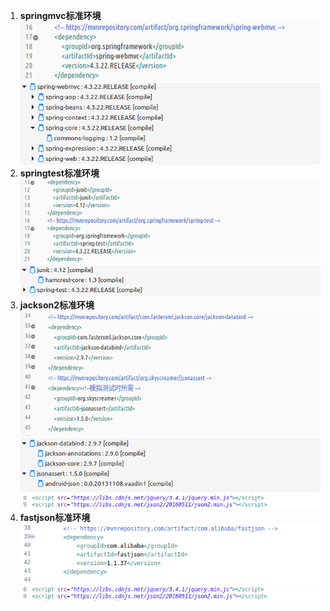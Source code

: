 1. __springmvc标准环境__  
   ![](assets/markdown-img-paste-20190807164818850.png)  
   ![](assets/markdown-img-paste-20190807164909221.png)  
1. __springtest标准环境__  
   ![](assets/markdown-img-paste-20190807165009866.png)  
   ![](assets/markdown-img-paste-20190807165055334.png)  
1. __jackson2标准环境__  
   ![](assets/markdown-img-paste-20190807171235716.png)  
   ![](assets/markdown-img-paste-20190807171253636.png)  
   ![](assets/markdown-img-paste-20190814092535958.png)  
1. __fastjson标准环境__  
   ![](assets/markdown-img-paste-20190814092657122.png)  
   ![](assets/markdown-img-paste-20190814092535958.png)  
